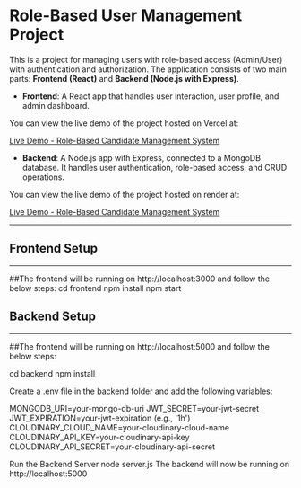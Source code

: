 # Role-Based User Management Project

This is a project for managing users with role-based access (Admin/User) with authentication and authorization. The application consists of two main parts: **Frontend (React)** and **Backend (Node.js with Express)**.

- **Frontend**: A React app that handles user interaction, user profile, and admin dashboard.

You can view the live demo of the project hosted on Vercel at:

[Live Demo - Role-Based Candidate Management System](https://rolebasedusermangmentproject.vercel.app/)


- **Backend**: A Node.js app with Express, connected to a MongoDB database. It handles user authentication, role-based access, and CRUD operations.

You can view the live demo of the project hosted on render at:

[Live Demo - Role-Based Candidate Management System](https://rolebasedusermangmentproject.onrender.com/api-docs/)

---

## Frontend Setup
__________________

##The frontend will be running on http://localhost:3000 and follow the below steps:
    cd frontend
    npm install
    npm start

## Backend Setup
__________________
##The frontend will be running on http://localhost:5000 and follow the below steps:


cd backend
npm install

Create a .env file in the backend folder and add the following variables:

MONGODB_URI=your-mongo-db-uri
JWT_SECRET=your-jwt-secret
JWT_EXPIRATION=your-jwt-expiration (e.g., '1h')
CLOUDINARY_CLOUD_NAME=your-cloudinary-cloud-name
CLOUDINARY_API_KEY=your-cloudinary-api-key
CLOUDINARY_API_SECRET=your-cloudinary-api-secret

Run the Backend Server
node server.js
The backend will now be running on http://localhost:5000
